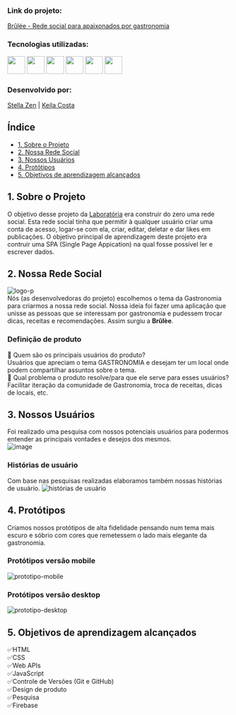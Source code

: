### Link do projeto:
<a href="#">Brûlée - Rede social para apaixonados por gastronomia</a>
### Tecnologias utilizadas:
<img width="40" src="https://cdn.jsdelivr.net/gh/devicons/devicon/icons/javascript/javascript-original.svg"/> <img width="40" src="https://cdn.jsdelivr.net/gh/devicons/devicon/icons/css3/css3-original.svg" /> <img width="40" src="https://cdn.jsdelivr.net/gh/devicons/devicon/icons/html5/html5-original.svg" /> <img width="40" src="https://cdn.jsdelivr.net/gh/devicons/devicon/icons/firebase/firebase-plain.svg" /> <img width="40" src="https://cdn.jsdelivr.net/gh/devicons/devicon/icons/figma/figma-original.svg" /> <img width="40" src="https://cdn.jsdelivr.net/gh/devicons/devicon/icons/trello/trello-plain.svg" />
### Desenvolvido por:
<a href="https://github.com/Stellazen"> Stella Zen</a> | <a href="https://github.com/Keilaoliveira0112">Keila Costa</a>

## Índice
* [1. Sobre o Projeto](#1-sobre-o-projeto)
* [2. Nossa Rede Social](#2-nossa-rede-social)
* [3. Nossos Usuários](#3-nossos-usuários)
* [4. Protótipos](#4-protótipos)
* [5. Objetivos de aprendizagem alcançados](#5-objetivos-de-aprendizagem-alcançados)



## 1. Sobre o Projeto
O objetivo desse projeto da [Laboratória](https://www.laboratoria.la/br) era construir do zero uma rede social. Esta rede social tinha que permitir à qualquer usuário criar uma conta de acesso, logar-se com ela, criar, editar, deletar e dar likes em publicações. O objetivo principal de aprendizagem deste projeto era contruir uma SPA (Single Page Appication) na qual fosse possível ler e escrever dados.

## 2. Nossa Rede Social
![logo-p](https://user-images.githubusercontent.com/109876174/233064924-bae40380-d6dc-4ced-b3c4-06624d3cf26a.png)<br>
Nós (as desenvolvedoras do projeto) escolhemos o tema da Gastronomia para criarmos a nossa rede social. Nossa ideia foi fazer uma aplicação que unisse as pessoas que se interessam por gastronomia e pudessem trocar dicas, receitas e recomendações. Assim surgiu a <strong>Brûlèe</strong>.
### Definição de produto
🔸 Quem são os principais usuários do produto?<br>
Usuários que apreciam o tema GASTRONOMIA e desejam ter um local onde podem compartilhar assuntos sobre o tema.<br>
🔸 Qual problema o produto resolve/para que ele serve para esses usuários?<br>
Facilitar iteração da comunidade de Gastronomia, troca de receitas, dicas de locais, etc.<br>
## 3. Nossos Usuários
Foi realizado uma pesquisa com nossos potenciais usuários para podermos entender as principais vontades e desejos dos mesmos.<br>
![image](https://user-images.githubusercontent.com/109876174/233089493-016e13d7-fea0-43f0-ad68-852bd792a3e3.png)
### Histórias de usuário
Com base nas pesquisas realizadas elaboramos também nossas histórias de usuário.
![histórias de usuário](https://user-images.githubusercontent.com/109876174/233064940-492290fd-4511-4d24-aef7-743efaa65a8d.png)
## 4. Protótipos
Criamos nossos protótipos de alta fidelidade pensando num tema mais escuro e sóbrio com cores que remetessem o lado mais elegante da gastronomia.
### Protótipos versão mobile
![prototipo-mobile](https://user-images.githubusercontent.com/109876174/233073135-7bc19c4e-1e4f-4933-83d0-e74b59b52299.png)
### Protótipos versão desktop
![prototipo-desktop](https://user-images.githubusercontent.com/109876174/233074601-99b8f526-2730-4543-914c-7d8179a73d7d.png)
## 5. Objetivos de aprendizagem alcançados
✅HTML<br>
✅CSS<br>
✅Web APIs<br>
✅JavaScript<br>
✅Controle de Versões (Git e GitHub)<br>
✅Design de produto<br>
✅Pesquisa<br>
✅Firebase<br>



